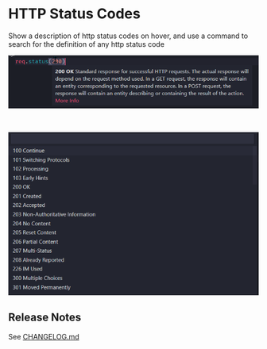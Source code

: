 # HTTP Status Codes

Show a description of http status codes on hover, and use a command to search for the definition of any http status code

![](https://raw.githubusercontent.com/Beatzoid/vscode-http-status-codes/master/images/hover-example.png)

<br />

![](https://raw.githubusercontent.com/Beatzoid/vscode-http-status-codes/master/images/search-example.png)

## Release Notes

See [CHANGELOG.md](CHANGELOG.md)
